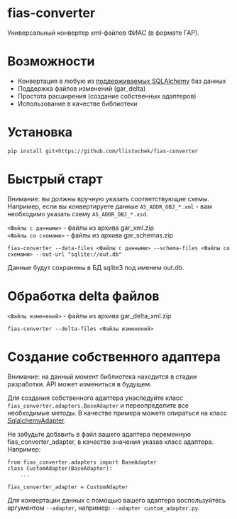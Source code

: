 # fias-converter
Универсальный конвертер xml-файлов ФИАС (в формате ГАР).

# Возможности
- Конвертация в любую из [поддерживаемых SQLAlchemy](https://docs.sqlalchemy.org/en/20/dialects/index.html) баз данных
- Поддержка файлов изменений (gar_delta)
- Простота расширения (создание собственных адаптеров)
- Использование в качестве библиотеки

# Установка
`pip install git+https://github.com/llistochek/fias-converter`

# Быстрый старт
Внимание: вы должны вручную указать соответствующие схемы. Например,
если вы конвертируете данные `AS_ADDR_OBJ_*.xml` - вам необходимо указать
схему `AS_ADDR_OBJ_*.xsd`.

`<Файлы с данными>` - файлы из архива gar_xml.zip\
`<Файлы со схемами>` - файлы из архива gar_schemas.zip
```
fias-converter --data-files <Файлы с данными> --schema-files <Файлы со схемами> --out-url "sqlite://out.db"
```
Данные будут сохранены в БД sqlite3 под именем out.db.

# Обработка delta файлов
`<Файлы изменений>` - файлы из архива gar_delta_xml.zip
```
fias-converter --delta-files <Файлы изменений>
```

# Создание собственного адаптера
Внимание: на данный момент библиотека находится в стадии разработки. API
может измениться в будущем.

Для создания собственного адаптера унаследуйте класс
`fias_converter.adapters.BaseAdapter` и переопределите все
необходимые методы. В качестве примера можете опираться на класс [SqlalchemyAdapter](./fias_converter/adapters/sqlalchemy.py).

Не забудьте добавить в файл вашего адаптера переменную
fias_converter_adapter, в качестве значения указав класс адаптера.
Например:
```
from fias_converter.adapters import BaseAdapter
class CustomAdapter(BaseAdapter):
    ...

fias_converter_adapter = CustomAdapter
```
Для конвертации данных с помощью вашего адаптера воспользуйтесь
аргументом `--adapter`, например: `--adapter custom_adapter.py`.
